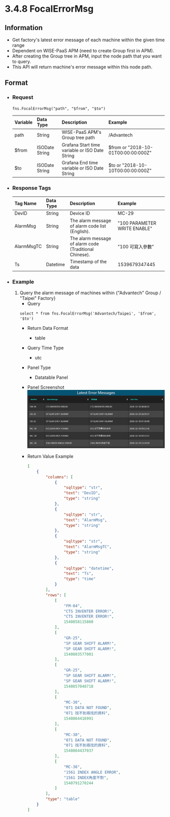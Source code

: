 # 3.4.8 FocalErrorMsg

## Information
* Get factory's latest error message of each machine within the given time range
* Dependent on WISE-PaaS APM (need to create Group first in APM).
* After creating the Group tree in APM, input the node path that you want to query.
* This API will return machine's error message within this node path.
  
## Format

* ### Request

  ```
  fns.FocalErrorMsg("path", "$from", "$to")
  ```

  | Variable | Data Type | Description | Example |
  | :--- | :--- | :--- | :---|
  | path | String | WISE-PaaS APM's Group tree path | /Advantech |
  | $from | ISODate String | Grafana Start time variable or ISO Date String | $from or "2018-10-01T00:00:00:000Z" |
  | $to | ISODate String | Grafana End time variable or ISO Date String | $to or "2018-10-10T00:00:00:000Z" |

* ### Response Tags

  | Tag Name | Data Type | Description | Example |
  | :--- | :--- | :--- | :--- |
  | DevID | String | Device ID | MC-29 |
  | AlarmMsg | String | The alarm message of alarm code list (English). | "100 PARAMETER WRITE ENABLE" |
  | AlarmMsgTC | String | The alarm message of alarm code (Traditional Chinese). | "100 可寫入參數" |
  | Ts | Datetime | Timestamp of the data | 1539679347445 |
  
* ### Example
    1. Query the alarm message of machines within {"Advantech" Group / "Taipei" Factory}
        - Query   
        ``` 
        select * from fns.FocalErrorMsg('Advantech/Taipei', '$from', '$to')
        ```
        - Return Data Format   
            * table
        - Query Time Type   
            * utc
        - Panel Type   
            * Datatable Panel
        - Panel Screenshot      
            ![](/images/3.4.8-FocalErrorMsg.jpg)

        - Return Value Example    
            ``` json
            [
                {
                    "columns": [
                        {
                            "sqltype": "str", 
                            "text": "DevID", 
                            "type": "string"
                        }, 
                        {
                            "sqltype": "str", 
                            "text": "AlarmMsg", 
                            "type": "string"
                        }, 
                        {
                            "sqltype": "str", 
                            "text": "AlarmMsgTC", 
                            "type": "string"
                        }, 
                        {
                            "sqltype": "datetime", 
                            "text": "Ts", 
                            "type": "time"
                        }
                    ], 
                    "rows": [
                        [
                            "FM-04", 
                            "CTS INVENTER ERROR!", 
                            "CTS INVENTER ERROR!", 
                            1540858115860
                        ], 
                        [
                            "GR-25", 
                            "SP GEAR SHIFT ALARM!", 
                            "SP GEAR SHIFT ALARM!", 
                            1540803577001
                        ], 
                        [
                            "GR-25", 
                            "SP GEAR SHIFT ALARM!", 
                            "SP GEAR SHIFT ALARM!", 
                            1540857048718
                        ], 
                        [
                            "MC-30", 
                            "071 DATA NOT FOUND", 
                            "071 找不到尋找的資料", 
                            1540864416991
                        ], 
                        [
                            "MC-30", 
                            "071 DATA NOT FOUND", 
                            "071 找不到尋找的資料", 
                            1540864437037
                        ], 
                        [
                            "MC-36", 
                            "1561 INDEX ANGLE ERROR", 
                            "1561 INDEX角度不對", 
                            1540791270244
                        ]
                    ], 
                    "type": "table"
                }
            ]
            ```
